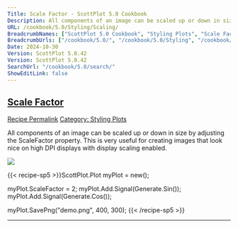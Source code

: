 ```yaml
---
Title: Scale Factor - ScottPlot 5.0 Cookbook
Description: All components of an image can be scaled up or down in size by adjusting the ScaleFactor property. This is very useful for creating images that look nice on high DPI displays with display scaling enabled.
URL: /cookbook/5.0/Styling/Scaling/
BreadcrumbNames: ["ScottPlot 5.0 Cookbook", "Styling Plots", "Scale Factor"]
BreadcrumbUrls: ["/cookbook/5.0/", "/cookbook/5.0/Styling", "/cookbook/5.0/Styling/Scaling"]
Date: 2024-10-30
Version: ScottPlot 5.0.42
Version: ScottPlot 5.0.42
SearchUrl: "/cookbook/5.0/search/"
ShowEditLink: false
---
```



<h2 style='border-bottom: 0;'><a href='/cookbook/5.0/Styling/Scaling'>Scale Factor</a></h2>

<div class="d-flex mb-2">
<a class="btn btn-sm btn-primary me-1" href="/cookbook/5.0/Styling/Scaling">Recipe Permalink</a>
<a class="btn btn-sm btn-success me-1" href="/cookbook/5.0/Styling">Category: Styling Plots</a>
</div>

All components of an image can be scaled up or down in size by adjusting the ScaleFactor property. This is very useful for creating images that look nice on high DPI displays with display scaling enabled.

[![](/cookbook/5.0/images/Scaling.png?241029205813)](/cookbook/5.0/images/Scaling.png?241029205813)

{{< recipe-sp5 >}}ScottPlot.Plot myPlot = new();

myPlot.ScaleFactor = 2;
myPlot.Add.Signal(Generate.Sin());
myPlot.Add.Signal(Generate.Cos());

myPlot.SavePng("demo.png", 400, 300);
{{< /recipe-sp5 >}}

<hr class='my-5 invisible'>


